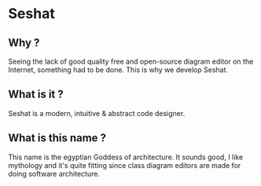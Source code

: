 # Seshat
## Why ?
Seeing the lack of good quality free and open-source diagram editor on the Internet, something had to be done. This is why we develop Seshat.

## What is it ?
Seshat is a modern, intuitive & abstract code designer.

## What is this name ?
This name is the egyptian Goddess of architecture. It sounds good, I like mythology and it's quite fitting since class diagram editors are made for doing software architecture.
